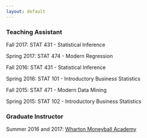 ```yaml
---
layout: default
---
```


### Teaching Assistant

Fall 2017: STAT 431 - Statistical Inference

Spring 2017: STAT 474 - Modern Regression

Fall 2016: STAT 431 - Statistical Inference

Spring 2016: STAT 101 - Introductory Business Statistics

Fall 2015: STAT 471 - Modern Data Mining

Spring 2015: STAT 102 - Introductory Business Statistics

### Graduate Instructor

Summer 2016 and 2017: [Wharton Moneyball Academy](https://wsb.wharton.upenn.edu/students/moneyball-academy/)
